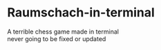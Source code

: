 # Raumschach-in-terminal
A terrible chess game made in terminal<br/>
never going to be fixed or updated
